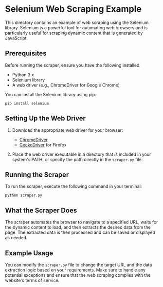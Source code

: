 # Selenium Web Scraping Example

This directory contains an example of web scraping using the Selenium library. Selenium is a powerful tool for automating web browsers and is particularly useful for scraping dynamic content that is generated by JavaScript.

## Prerequisites

Before running the scraper, ensure you have the following installed:

- Python 3.x
- Selenium library
- A web driver (e.g., ChromeDriver for Google Chrome)

You can install the Selenium library using pip:

```
pip install selenium
```

## Setting Up the Web Driver

1. Download the appropriate web driver for your browser:
   - [ChromeDriver](https://sites.google.com/chromium.org/driver/)
   - [GeckoDriver](https://github.com/mozilla/geckodriver/releases) for Firefox

2. Place the web driver executable in a directory that is included in your system's PATH, or specify the path directly in the `scraper.py` file.

## Running the Scraper

To run the scraper, execute the following command in your terminal:

```
python scraper.py
```

## What the Scraper Does

The scraper automates the browser to navigate to a specified URL, waits for the dynamic content to load, and then extracts the desired data from the page. The extracted data is then processed and can be saved or displayed as needed.

## Example Usage

You can modify the `scraper.py` file to change the target URL and the data extraction logic based on your requirements. Make sure to handle any potential exceptions and ensure that the web scraping complies with the website's terms of service.